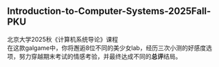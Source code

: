 ## Introduction-to-Computer-Systems-2025Fall-PKU
北京大学2025秋《计算机系统导论》课程  
在这款galgame中，你将邂逅8位不同的美少女lab，经历三次小测的好感度选项，努力穿越期末考试的情感考验，并最终达成不同的**总评**结局。
